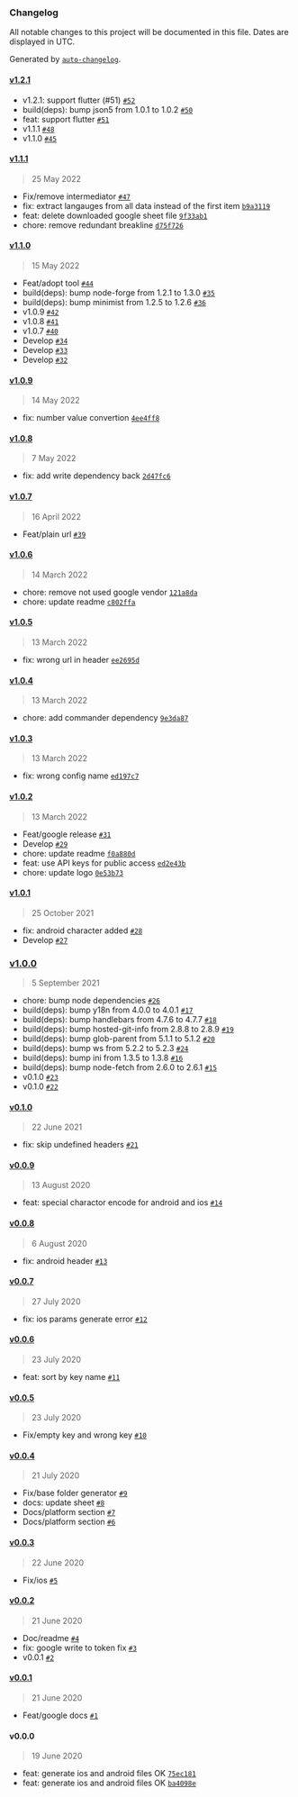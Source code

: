 ### Changelog

All notable changes to this project will be documented in this file. Dates are displayed in UTC.

Generated by [`auto-changelog`](https://github.com/CookPete/auto-changelog).

#### [v1.2.1](https://github.com/jhonny-me/mirrorrim/compare/v1.1.1...v1.2.1)

- v1.2.1: support flutter (#51) [`#52`](https://github.com/jhonny-me/mirrorrim/pull/52)
- build(deps): bump json5 from 1.0.1 to 1.0.2 [`#50`](https://github.com/jhonny-me/mirrorrim/pull/50)
- feat: support flutter [`#51`](https://github.com/jhonny-me/mirrorrim/pull/51)
- v1.1.1 [`#48`](https://github.com/jhonny-me/mirrorrim/pull/48)
- v1.1.0 [`#45`](https://github.com/jhonny-me/mirrorrim/pull/45)

#### [v1.1.1](https://github.com/jhonny-me/mirrorrim/compare/v1.1.0...v1.1.1)

> 25 May 2022

- Fix/remove intermediator [`#47`](https://github.com/jhonny-me/mirrorrim/pull/47)
- fix: extract langauges from all data instead of the first item [`b9a3119`](https://github.com/jhonny-me/mirrorrim/commit/b9a311971926724585bc5ea19ba4efa16b7cefc1)
- feat: delete downloaded google sheet file [`9f33ab1`](https://github.com/jhonny-me/mirrorrim/commit/9f33ab1c98a61814f2437ffb07b9d2ade69b20a1)
- chore: remove redundant breakline [`d75f726`](https://github.com/jhonny-me/mirrorrim/commit/d75f726f83faeb6d3f32f0b2d7dfd3ae2ac32da8)

#### [v1.1.0](https://github.com/jhonny-me/mirrorrim/compare/v1.0.9...v1.1.0)

> 15 May 2022

- Feat/adopt tool [`#44`](https://github.com/jhonny-me/mirrorrim/pull/44)
- build(deps): bump node-forge from 1.2.1 to 1.3.0 [`#35`](https://github.com/jhonny-me/mirrorrim/pull/35)
- build(deps): bump minimist from 1.2.5 to 1.2.6 [`#36`](https://github.com/jhonny-me/mirrorrim/pull/36)
- v1.0.9 [`#42`](https://github.com/jhonny-me/mirrorrim/pull/42)
- v1.0.8 [`#41`](https://github.com/jhonny-me/mirrorrim/pull/41)
- v1.0.7 [`#40`](https://github.com/jhonny-me/mirrorrim/pull/40)
- Develop [`#34`](https://github.com/jhonny-me/mirrorrim/pull/34)
- Develop [`#33`](https://github.com/jhonny-me/mirrorrim/pull/33)
- Develop [`#32`](https://github.com/jhonny-me/mirrorrim/pull/32)

#### [v1.0.9](https://github.com/jhonny-me/mirrorrim/compare/v1.0.8...v1.0.9)

> 14 May 2022

- fix: number value convertion [`4ee4ff8`](https://github.com/jhonny-me/mirrorrim/commit/4ee4ff87a8c9bc2a99b07e0e6d23e561c4741b4e)

#### [v1.0.8](https://github.com/jhonny-me/mirrorrim/compare/v1.0.7...v1.0.8)

> 7 May 2022

- fix: add write dependency back [`2d47fc6`](https://github.com/jhonny-me/mirrorrim/commit/2d47fc6342e6419991882e14adc24672e4fb62c9)

#### [v1.0.7](https://github.com/jhonny-me/mirrorrim/compare/v1.0.6...v1.0.7)

> 16 April 2022

- Feat/plain url [`#39`](https://github.com/jhonny-me/mirrorrim/pull/39)

#### [v1.0.6](https://github.com/jhonny-me/mirrorrim/compare/v1.0.5...v1.0.6)

> 14 March 2022

- chore: remove not used google vendor [`121a8da`](https://github.com/jhonny-me/mirrorrim/commit/121a8da5eee763c4f371b7248e258e9ee2e99c32)
- chore: update readme [`c802ffa`](https://github.com/jhonny-me/mirrorrim/commit/c802ffa82b539ee02f4e1b852600d5f1e34447e9)

#### [v1.0.5](https://github.com/jhonny-me/mirrorrim/compare/v1.0.4...v1.0.5)

> 13 March 2022

- fix: wrong url in header [`ee2695d`](https://github.com/jhonny-me/mirrorrim/commit/ee2695d10a2178ee9ccd9ed709da381af285c22b)

#### [v1.0.4](https://github.com/jhonny-me/mirrorrim/compare/v1.0.3...v1.0.4)

> 13 March 2022

- chore: add commander dependency [`9e3da87`](https://github.com/jhonny-me/mirrorrim/commit/9e3da8754252cfeb9033bdf2024e388a7d70cb80)

#### [v1.0.3](https://github.com/jhonny-me/mirrorrim/compare/v1.0.2...v1.0.3)

> 13 March 2022

- fix: wrong config name [`ed197c7`](https://github.com/jhonny-me/mirrorrim/commit/ed197c7df318e9a39b4f7497a2249677cab3fde5)

#### [v1.0.2](https://github.com/jhonny-me/mirrorrim/compare/v1.0.1...v1.0.2)

> 13 March 2022

- Feat/google release [`#31`](https://github.com/jhonny-me/mirrorrim/pull/31)
- Develop [`#29`](https://github.com/jhonny-me/mirrorrim/pull/29)
- chore: update readme [`f0a880d`](https://github.com/jhonny-me/mirrorrim/commit/f0a880df0077dd050064bc63111855abca1d7b13)
- feat: use API keys for public access [`ed2e43b`](https://github.com/jhonny-me/mirrorrim/commit/ed2e43b2de2e18175123e4dc12eff94acbd74071)
- chore: update logo [`0e53b73`](https://github.com/jhonny-me/mirrorrim/commit/0e53b73d36e7c96017ee99f07b1e69f4c7e568b1)

#### [v1.0.1](https://github.com/jhonny-me/mirrorrim/compare/v1.0.0...v1.0.1)

> 25 October 2021

- fix: android character added [`#28`](https://github.com/jhonny-me/mirrorrim/pull/28)
- Develop [`#27`](https://github.com/jhonny-me/mirrorrim/pull/27)

### [v1.0.0](https://github.com/jhonny-me/mirrorrim/compare/v0.1.0...v1.0.0)

> 5 September 2021

- chore: bump node dependencies [`#26`](https://github.com/jhonny-me/mirrorrim/pull/26)
- build(deps): bump y18n from 4.0.0 to 4.0.1 [`#17`](https://github.com/jhonny-me/mirrorrim/pull/17)
- build(deps): bump handlebars from 4.7.6 to 4.7.7 [`#18`](https://github.com/jhonny-me/mirrorrim/pull/18)
- build(deps): bump hosted-git-info from 2.8.8 to 2.8.9 [`#19`](https://github.com/jhonny-me/mirrorrim/pull/19)
- build(deps): bump glob-parent from 5.1.1 to 5.1.2 [`#20`](https://github.com/jhonny-me/mirrorrim/pull/20)
- build(deps): bump ws from 5.2.2 to 5.2.3 [`#24`](https://github.com/jhonny-me/mirrorrim/pull/24)
- build(deps): bump ini from 1.3.5 to 1.3.8 [`#16`](https://github.com/jhonny-me/mirrorrim/pull/16)
- build(deps): bump node-fetch from 2.6.0 to 2.6.1 [`#15`](https://github.com/jhonny-me/mirrorrim/pull/15)
- v0.1.0 [`#23`](https://github.com/jhonny-me/mirrorrim/pull/23)
- v0.1.0 [`#22`](https://github.com/jhonny-me/mirrorrim/pull/22)

#### [v0.1.0](https://github.com/jhonny-me/mirrorrim/compare/v0.0.9...v0.1.0)

> 22 June 2021

- fix: skip undefined headers [`#21`](https://github.com/jhonny-me/mirrorrim/pull/21)

#### [v0.0.9](https://github.com/jhonny-me/mirrorrim/compare/v0.0.8...v0.0.9)

> 13 August 2020

- feat: special charactor encode for android and ios [`#14`](https://github.com/jhonny-me/mirrorrim/pull/14)

#### [v0.0.8](https://github.com/jhonny-me/mirrorrim/compare/v0.0.7...v0.0.8)

> 6 August 2020

- fix: android header [`#13`](https://github.com/jhonny-me/mirrorrim/pull/13)

#### [v0.0.7](https://github.com/jhonny-me/mirrorrim/compare/v0.0.6...v0.0.7)

> 27 July 2020

- fix: ios params generate error [`#12`](https://github.com/jhonny-me/mirrorrim/pull/12)

#### [v0.0.6](https://github.com/jhonny-me/mirrorrim/compare/v0.0.5...v0.0.6)

> 23 July 2020

- feat: sort by key name [`#11`](https://github.com/jhonny-me/mirrorrim/pull/11)

#### [v0.0.5](https://github.com/jhonny-me/mirrorrim/compare/v0.0.4...v0.0.5)

> 23 July 2020

- Fix/empty key and wrong key [`#10`](https://github.com/jhonny-me/mirrorrim/pull/10)

#### [v0.0.4](https://github.com/jhonny-me/mirrorrim/compare/v0.0.3...v0.0.4)

> 21 July 2020

- Fix/base folder generator [`#9`](https://github.com/jhonny-me/mirrorrim/pull/9)
- docs: update sheet [`#8`](https://github.com/jhonny-me/mirrorrim/pull/8)
- Docs/platform section [`#7`](https://github.com/jhonny-me/mirrorrim/pull/7)
- Docs/platform section [`#6`](https://github.com/jhonny-me/mirrorrim/pull/6)

#### [v0.0.3](https://github.com/jhonny-me/mirrorrim/compare/v0.0.2...v0.0.3)

> 22 June 2020

- Fix/ios [`#5`](https://github.com/jhonny-me/mirrorrim/pull/5)

#### [v0.0.2](https://github.com/jhonny-me/mirrorrim/compare/v0.0.1...v0.0.2)

> 21 June 2020

- Doc/readme [`#4`](https://github.com/jhonny-me/mirrorrim/pull/4)
- fix: google write to token fix [`#3`](https://github.com/jhonny-me/mirrorrim/pull/3)
- v0.0.1 [`#2`](https://github.com/jhonny-me/mirrorrim/pull/2)

#### [v0.0.1](https://github.com/jhonny-me/mirrorrim/compare/v0.0.0...v0.0.1)

> 21 June 2020

- Feat/google docs [`#1`](https://github.com/jhonny-me/mirrorrim/pull/1)

#### v0.0.0

> 19 June 2020

- feat: generate ios and android files OK [`75ec181`](https://github.com/jhonny-me/mirrorrim/commit/75ec1810733723b5a1db306098a42f227cbfd9fc)
- feat: generate ios and android files OK [`ba4098e`](https://github.com/jhonny-me/mirrorrim/commit/ba4098e5841f55429bc40ed9aebe5abba03ba5d9)
